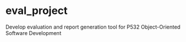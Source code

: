 # eval_project
Develop evaluation and report generation tool for P532 Object-Oriented Software Development 

